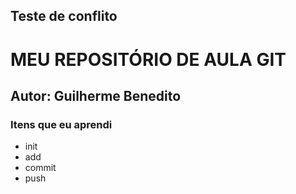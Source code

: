 <h2> Teste de conflito</h2>

# MEU REPOSITÓRIO DE AULA GIT
## Autor: Guilherme Benedito

<h3>Itens que eu aprendi</h3>
<ul>
    <li>init</li>
    <li>add</li>
    <li>commit</li>
    <li>push</li>
</ul>
